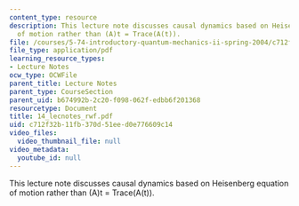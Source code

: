 ```yaml
---
content_type: resource
description: This lecture note discusses causal dynamics based on Heisenberg equation
  of motion rather than (A)t = Trace(A(t)).
file: /courses/5-74-introductory-quantum-mechanics-ii-spring-2004/c712f32b11fb370d51eed0e776609c14_14_lecnotes_rwf.pdf
file_type: application/pdf
learning_resource_types:
- Lecture Notes
ocw_type: OCWFile
parent_title: Lecture Notes
parent_type: CourseSection
parent_uid: b674992b-2c20-f098-062f-edbb6f201368
resourcetype: Document
title: 14_lecnotes_rwf.pdf
uid: c712f32b-11fb-370d-51ee-d0e776609c14
video_files:
  video_thumbnail_file: null
video_metadata:
  youtube_id: null
---
```

This lecture note discusses causal dynamics based on Heisenberg equation of motion rather than (A)t = Trace(A(t)).

